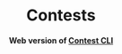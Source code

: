 <div align="center">
    <h1> Contests </h1>
    <h4> Web version of <a href="https://github.com/er-knight/contests-cli"> Contest CLI </a> </h4>
</div>
